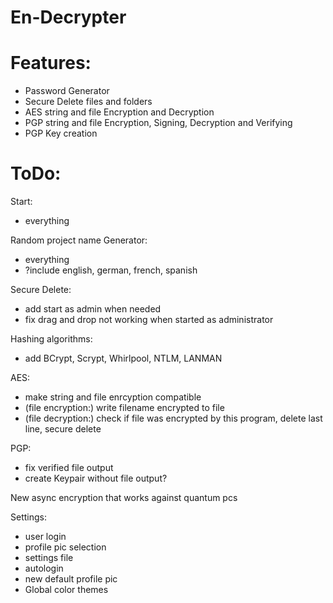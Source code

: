 # En-Decrypter


# **Features:**

- Password Generator
- Secure Delete files and folders
- AES string and file Encryption and Decryption
- PGP string and file Encryption, Signing, Decryption and Verifying
- PGP Key creation


# **ToDo:**

Start:
- everything

Random project name Generator:
- everything
- ?include english, german, french, spanish

Secure Delete:
- add start as admin when needed
- fix drag and drop not working when started as administrator

Hashing algorithms:
- add BCrypt, Scrypt, Whirlpool, NTLM, LANMAN

AES:
- make string and file enrcyption compatible
- (file encryption:) write filename encrypted to file
- (file decryption:) check if file was encrypted by this program, delete last line, secure delete

PGP:
- fix verified file output
- create Keypair without file output?

New async encryption that works against quantum pcs

Settings:
- user login
- profile pic selection
- settings file
- autologin
- new default profile pic
- Global color themes
